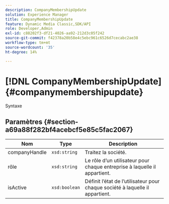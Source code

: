 ```yaml
---
description: CompanyMembershipUpdate
solution: Experience Manager
title: CompanyMembershipUpdate
feature: Dynamic Media Classic,SDK/API
role: Developer,Admin
exl-id: c88202f3-df21-4026-aa92-212d3c05f242
source-git-commit: f42378a20b58e4c5ebc961c6526d7cecabc2ae38
workflow-type: tm+mt
source-wordcount: '35'
ht-degree: 14%

---
```


# [!DNL CompanyMembershipUpdate]{#companymembershipupdate}

Syntaxe

## Paramètres {#section-a69a88f282bf4acebcf5e85c5fac2067}

| Nom | Type | Description |
|---|---|---|
| companyHandle | `xsd:string` | Traitez la société. |
| rôle | `xsd:string` | Le rôle d’un utilisateur pour chaque entreprise à laquelle il appartient. |
| isActive | `xsd:boolean` | Définit l’état de l’utilisateur pour chaque société à laquelle il appartient. |
